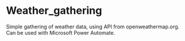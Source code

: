 # Weather_gathering
Simple gathering of weather data, using API from openweathermap.org. Can be used with Microsoft Power Automate.
